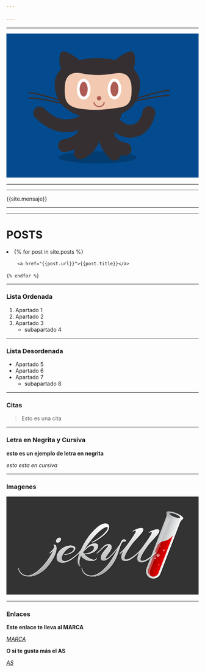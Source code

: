 ```yaml
---

---
```




---

![calamar](/images/calamar.gif)

---




---

{{site.mensaje}}

---

---
# POSTS
<li>
    {% for post in site.posts %}
    
    
        <a href="{{post.url}}">{{post.title}}</a>
    
    {% endfor %}
</li>   

---

### Lista Ordenada
1. Apartado 1
2. Apartado 2 
3. Apartado 3
    - subapartado 4

---

### Lista Desordenada

- Apartado 5
- Apartado 6
- Apartado 7
    - subapartado 8

---

### Citas

> Esto es una cita

---


### Letra en Negrita y Cursiva

**esto es un ejemplo de letra en negrita**

*esto esta en cursiva*

---

### Imagenes

![Jekyll](/images/jekyll-logo.png)

---

### Enlaces

**Este enlace te lleva al MARCA**

[*MARCA*](https://www.marca.com/)

**O si te gusta más el AS**

[*AS*](https://as.com/)